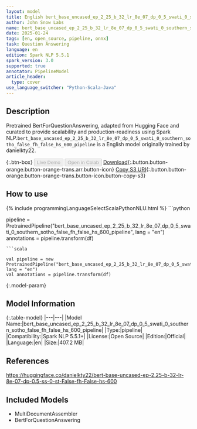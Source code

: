 ```yaml
---
layout: model
title: English bert_base_uncased_ep_2_25_b_32_lr_8e_07_dp_0_5_swati_0_southern_sotho_false_fh_false_hs_600_pipeline pipeline BertForQuestionAnswering from danielkty22
author: John Snow Labs
name: bert_base_uncased_ep_2_25_b_32_lr_8e_07_dp_0_5_swati_0_southern_sotho_false_fh_false_hs_600_pipeline
date: 2025-01-24
tags: [en, open_source, pipeline, onnx]
task: Question Answering
language: en
edition: Spark NLP 5.5.1
spark_version: 3.0
supported: true
annotator: PipelineModel
article_header:
  type: cover
use_language_switcher: "Python-Scala-Java"
---
```


## Description

Pretrained BertForQuestionAnswering, adapted from Hugging Face and curated to provide scalability and production-readiness using Spark NLP.`bert_base_uncased_ep_2_25_b_32_lr_8e_07_dp_0_5_swati_0_southern_sotho_false_fh_false_hs_600_pipeline` is a English model originally trained by danielkty22.

{:.btn-box}
<button class="button button-orange" disabled>Live Demo</button>
<button class="button button-orange" disabled>Open in Colab</button>
[Download](https://s3.amazonaws.com/auxdata.johnsnowlabs.com/public/models/bert_base_uncased_ep_2_25_b_32_lr_8e_07_dp_0_5_swati_0_southern_sotho_false_fh_false_hs_600_pipeline_en_5.5.1_3.0_1737690995209.zip){:.button.button-orange.button-orange-trans.arr.button-icon}
[Copy S3 URI](s3://auxdata.johnsnowlabs.com/public/models/bert_base_uncased_ep_2_25_b_32_lr_8e_07_dp_0_5_swati_0_southern_sotho_false_fh_false_hs_600_pipeline_en_5.5.1_3.0_1737690995209.zip){:.button.button-orange.button-orange-trans.button-icon.button-copy-s3}

## How to use



<div class="tabs-box" markdown="1">
{% include programmingLanguageSelectScalaPythonNLU.html %}
```python

pipeline = PretrainedPipeline("bert_base_uncased_ep_2_25_b_32_lr_8e_07_dp_0_5_swati_0_southern_sotho_false_fh_false_hs_600_pipeline", lang = "en")
annotations =  pipeline.transform(df)   

```
```scala

val pipeline = new PretrainedPipeline("bert_base_uncased_ep_2_25_b_32_lr_8e_07_dp_0_5_swati_0_southern_sotho_false_fh_false_hs_600_pipeline", lang = "en")
val annotations = pipeline.transform(df)

```
</div>

{:.model-param}
## Model Information

{:.table-model}
|---|---|
|Model Name:|bert_base_uncased_ep_2_25_b_32_lr_8e_07_dp_0_5_swati_0_southern_sotho_false_fh_false_hs_600_pipeline|
|Type:|pipeline|
|Compatibility:|Spark NLP 5.5.1+|
|License:|Open Source|
|Edition:|Official|
|Language:|en|
|Size:|407.2 MB|

## References

https://huggingface.co/danielkty22/bert-base-uncased-ep-2.25-b-32-lr-8e-07-dp-0.5-ss-0-st-False-fh-False-hs-600

## Included Models

- MultiDocumentAssembler
- BertForQuestionAnswering